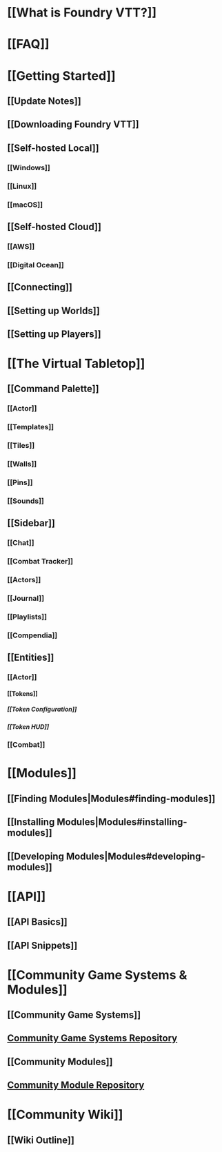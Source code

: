 # [[What is Foundry VTT?]]

# [[FAQ]]

# [[Getting Started]]

## [[Update Notes]]

## [[Downloading Foundry VTT]]

## [[Self-hosted Local]]

### [[Windows]]

### [[Linux]]

### [[macOS]]

## [[Self-hosted Cloud]]

### [[AWS]]

### [[Digital Ocean]]

## [[Connecting]]

## [[Setting up Worlds]]

## [[Setting up Players]]

# [[The Virtual Tabletop]]

## [[Command Palette]]

### [[Actor]]

### [[Templates]]

### [[Tiles]]

### [[Walls]]

### [[Pins]]

### [[Sounds]]

## [[Sidebar]]

### [[Chat]]

### [[Combat Tracker]]

### [[Actors]]

### [[Journal]]

### [[Playlists]]

### [[Compendia]]

## [[Entities]]

### [[Actor]]

#### [[Tokens]]

##### [[Token Configuration]]

##### [[Token HUD]]

### [[Combat]]

# [[Modules]]

## [[Finding Modules|Modules#finding-modules]]

## [[Installing Modules|Modules#installing-modules]]

## [[Developing Modules|Modules#developing-modules]]

# [[API]]

## [[API Basics]]

## [[API Snippets]]

# [[Community Game Systems & Modules]]

## [[Community Game Systems]]

## [Community Game Systems Repository](https://github.com/foundry-vtt-community/game_systems)

## [[Community Modules]]

## [Community Module Repository](https://github.com/foundry-vtt-community/modules)

# [[Community Wiki]]

## [[Wiki Outline]]